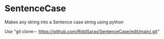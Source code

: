 # SentenceCase
Makes any string into a Sentence case string using python


Use "git clone-- https://github.com/RiddSarav/SentenceCase/edit/main/.git"

